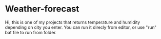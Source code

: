 # Weather-forecast
Hi, this is one of my projects that returns temperature and humidity depending on city you enter.
You can run it direcly from editor, or use "run" bat file to run from folder.
